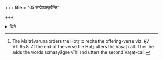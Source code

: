 +++
title = "05 सम्प्रैषवत्कुर्वन्ति"

+++

<details><summary>थिते</summary>

5. They do in accordance with the order.[^1]  

[^1]: The Maitrāvaruṇa orders the Hotr̥ to recite the offering-verse viz. R̥V VIII.65.8. At the end of the verse the Hotr̥ utters the Vaṣaṭ call. Then he adds the words somasyāgne vīhi and utters the
second Vaṣaṭ-call.   
</details>
